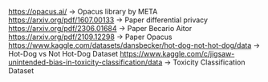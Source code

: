 https://opacus.ai/ -> Opacus library by META
https://arxiv.org/pdf/1607.00133 -> Paper differential privacy
https://arxiv.org/pdf/2306.01684 -> Paper Becario Aitor
https://arxiv.org/pdf/2109.12298 -> Paper Opacus
https://www.kaggle.com/datasets/dansbecker/hot-dog-not-hot-dog/data -> Hot-Dog vs Not Hot-Dog Dataset
https://www.kaggle.com/c/jigsaw-unintended-bias-in-toxicity-classification/data -> Toxicity Classification Dataset